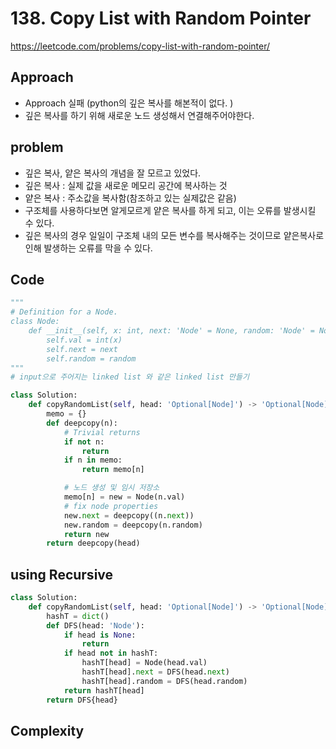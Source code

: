# 138. Copy List with Random Pointer

https://leetcode.com/problems/copy-list-with-random-pointer/

## Approach

- Approach 실패 (python의 깊은 복사를 해본적이 없다. )
- 깊은 복사를 하기 위해 새로운 노드 생성해서 연결해주어야한다.

## problem

- 깊은 복사, 얕은 복사의 개념을 잘 모르고 있었다.
- 깊은 복사 : 실제 값을 새로운 메모리 공간에 복사하는 것
- 얕은 복사 : 주소값을 복사함(참조하고 있는 실제값은 같음)
- 구조체를 사용하다보면 알게모르게 얕은 복사를 하게 되고, 이는 오류를 발생시킬 수 있다.
- 깊은 복사의 경우 일일이 구조체 내의 모든 변수를 복사해주는 것이므로 얕은복사로 인해 발생하는 오류를 막을 수 있다.

## Code

```python
"""
# Definition for a Node.
class Node:
    def __init__(self, x: int, next: 'Node' = None, random: 'Node' = None):
        self.val = int(x)
        self.next = next
        self.random = random
"""
# input으로 주어지는 linked list 와 같은 linked list 만들기

class Solution:
    def copyRandomList(self, head: 'Optional[Node]') -> 'Optional[Node]':
        memo = {}
        def deepcopy(n):
            # Trivial returns
            if not n:
                return
            if n in memo:
                return memo[n]

            # 노드 생성 및 임시 저장소
            memo[n] = new = Node(n.val)
            # fix node properties
            new.next = deepcopy((n.next))
            new.random = deepcopy(n.random)
            return new
        return deepcopy(head)

```

## using Recursive

```python
class Solution:
    def copyRandomList(self, head: 'Optional[Node]') -> 'Optional[Node]':
        hashT = dict()
        def DFS(head: 'Node'):
            if head is None:
                return
            if head not in hashT:
                hashT[head] = Node(head.val)
                hashT[head].next = DFS(head.next)
                hashT[head].random = DFS(head.random)
            return hashT[head]
        return DFS{head}

```

## Complexity
